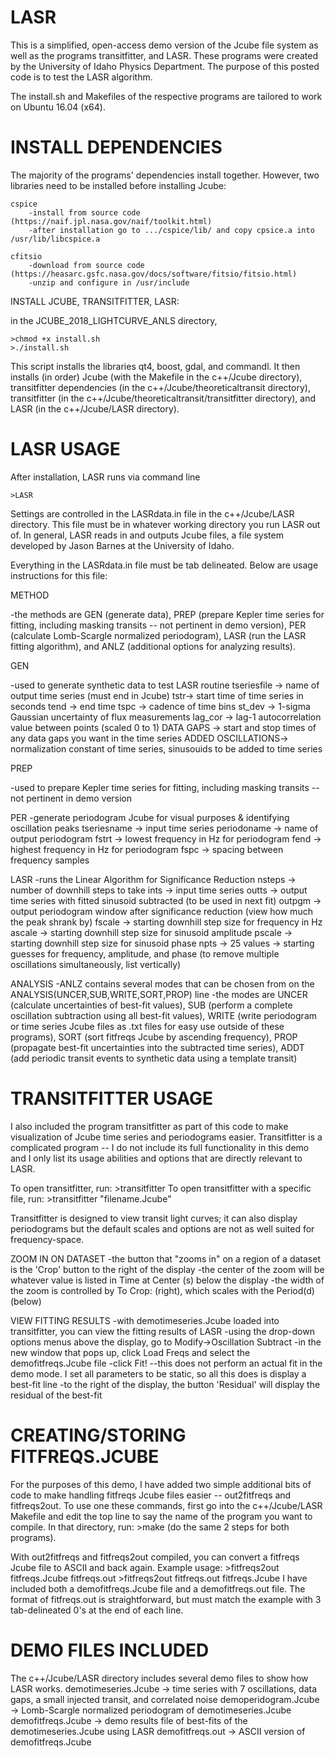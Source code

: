 # LASR
This is a simplified, open-access demo version of the Jcube file system as well as the programs transitfitter, and LASR. These programs were created by the University of Idaho Physics Department. The purpose of this posted code is to test the LASR algorithm. 

The install.sh and Makefiles of the respective programs are tailored to work on Ubuntu 16.04 (x64).

INSTALL DEPENDENCIES
=====================================
The majority of the programs' dependencies install together. However, two libraries need to be installed before installing Jcube:
	
	cspice
		-install from source code (https://naif.jpl.nasa.gov/naif/toolkit.html)
		-after installation go to .../cspice/lib/ and copy cpsice.a into /usr/lib/libcspice.a
   
	cfitsio
		-download from source code (https://heasarc.gsfc.nasa.gov/docs/software/fitsio/fitsio.html)
		-unzip and configure in /usr/include

INSTALL JCUBE, TRANSITFITTER, LASR:

in the JCUBE_2018_LIGHTCURVE_ANLS directory,

	>chmod +x install.sh
	>./install.sh
		
This script installs the libraries qt4, boost, gdal, and commandl. It then installs (in order) Jcube (with the Makefile in the c++/Jcube directory), transitfitter dependencies (in the c++/Jcube/theoreticaltransit directory), transitfitter (in the c++/Jcube/theoreticaltransit/transitfitter directory), and LASR (in the c++/Jcube/LASR directory).

LASR USAGE
=====================================
After installation, LASR runs via command line
	
	>LASR
Settings are controlled in the LASRdata.in file in the c++/Jcube/LASR directory. This file must be in whatever working directory you run LASR out of. In general, LASR reads in and outputs Jcube files, a file system developed by Jason Barnes at the University of Idaho.

Everything in the LASRdata.in file must be tab delineated. Below are usage instructions for this file:

METHOD

-the methods are GEN (generate data), PREP (prepare Kepler time series for fitting, including masking transits -- not pertinent in demo version), PER (calculate Lomb-Scargle normalized periodogram), LASR (run the LASR fitting algorithm), and ANLZ (additional options for analyzing results).

GEN

-used to generate synthetic data to test LASR routine
tseriesfile -> name of output time series (must end in Jcube)
tstr-> start time of time series in seconds
tend -> end time
tspc -> cadence of time bins
st_dev -> 1-sigma Gaussian uncertainty of flux measurements
lag_cor -> lag-1 autocorrelation value between points (scaled 0 to 1)
DATA GAPS -> start and stop times of any data gaps you want in the time series
ADDED OSCILLATIONS-> normalization constant of time series, sinusouids to be added to time series

PREP

-used to prepare Kepler time series for fitting, including masking transits -- not pertinent in demo version

PER
-generate periodogram Jcube for visual purposes & identifying oscillation peaks
tseriesname -> input time series 
periodoname -> name of output periodogram
fstrt -> lowest frequency in Hz for periodogram
fend -> highest frequency in Hz for periodogram
fspc -> spacing between frequency samples

LASR
-runs the Linear Algorithm for Significance Reduction
nsteps -> number of downhill steps to take 
ints -> input time series
outts -> output time series with fitted sinusoid subtracted (to be used in next fit)
outpgm -> output periodogram window after significance reduction (view how much the peak shrank by)
fscale -> starting downhill step size for frequency in Hz
ascale -> starting downhill step size for sinusoid amplitude
pscale -> starting downhill step size for sinusoid phase
npts -> 25
values -> starting guesses for frequency, amplitude, and phase (to remove multiple oscillations simultaneously, list vertically)

ANALYSIS
-ANLZ contains several modes that can be chosen from on the ANALYSIS(UNCER,SUB,WRITE,SORT,PROP) line
-the modes are UNCER (calculate uncertainties of best-fit values), SUB (perform a complete oscillation subtraction using all best-fit values), WRITE (write periodogram or time series Jcube files as .txt files for easy use outside of these programs), SORT (sort fitfreqs Jcube by ascending frequency), PROP (propagate best-fit uncertainties into the subtracted time series), ADDT (add periodic transit events to synthetic data using a template transit)

TRANSITFITTER USAGE
=====================================
I also included the program transitfitter as part of this code to make visualization of Jcube time series and periodograms easier. Transitfitter is a complicated program -- I do not include its full functionality in this demo and I only list its usage abilities and options that are directly relevant to LASR.

To open transitfitter, run:
	>transitfitter
To open transitfitter with a specific file, run:
	>transitfitter "filename.Jcube"

Transitfitter is designed to view transit light curves; it can also display periodograms but the default scales and options are not as well suited for frequency-space.

ZOOM IN ON DATASET
-the button that "zooms in" on a region of a dataset is the 'Crop' button to the right of the display 
-the center of the zoom will be whatever value is listed in Time at Center (s) below the display
-the width of the zoom is controlled by To Crop: (right), which scales with the Period(d) (below)

VIEW FITTING RESULTS
-with demotimeseries.Jcube loaded into transitfitter, you can view the fitting results of LASR
-using the drop-down options menus above the display, go to Modify->Oscillation Subtract
-in the new window that pops up, click Load Freqs and select the demofitfreqs.Jcube file
-click Fit!
	--this does not perform an actual fit in the demo mode. I set all parameters to be static, so all this does is display a best-fit line
-to the right of the display, the button 'Residual' will display the residual of the best-fit

CREATING/STORING FITFREQS.JCUBE
=====================================
For the purposes of this demo, I have added two simple additional bits of code to make handling fitfreqs Jcube files easier -- out2fitfreqs and fitfreqs2out. To use one these commands, first go into the c++/Jcube/LASR Makefile and edit the top line to say the name of the program you want to compile. In that directory, run:
	>make
(do the same 2 steps for both programs).

With out2fitfreqs and fitfreqs2out compiled, you can convert a fitfreqs Jcube file to ASCII and back again. Example usage:
	>fitfreqs2out fitfreqs.Jcube fitfreqs.out
	>fitfreqs2out fitfreqs.out fitfreqs.Jcube
I have included both a demofitfreqs.Jcube file and a demofitfreqs.out file. The format of fitfreqs.out is straightforward, but must match the example with 3 tab-delineated 0's at the end of each line.

DEMO FILES INCLUDED
=====================================
The c++/Jcube/LASR directory includes several demo files to show how LASR works.
demotimeseries.Jcube -> time series with 7 oscillations, data gaps, a small injected transit, and correlated noise
demoperidogram.Jcube -> Lomb-Scargle normalized periodogram of demotimeseries.Jcube
demofitfreqs.Jcube -> demo results file of best-fits of the demotimeseries.Jcube using LASR
demofitfreqs.out -> ASCII version of demofitfreqs.Jcube
